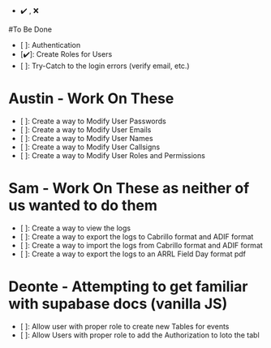 - ✔️ , ❌ 

#To Be Done
- [ ]: Authentication
- [✔️]: Create Roles for Users
- [ ]: Try-Catch to the login errors (verify email, etc.)

# Austin - Work On These
- [ ]: Create a way to Modify User Passwords
- [ ]: Create a way to Modify User Emails
- [ ]: Create a way to Modify User Names
- [ ]: Create a way to Modify User Callsigns
- [ ]: Create a way to Modify User Roles and Permissions

# Sam - Work On These as neither of us wanted to do them
- [ ]: Create a way to view the logs
- [ ]: Create a way to export the logs to Cabrillo format and ADIF format
- [ ]: Create a way to import the logs from Cabrillo format and ADIF format
- [ ]: Create a way to export the logs to an ARRL Field Day format pdf


# Deonte - Attempting to get familiar with supabase docs (vanilla JS)
- [ ]: Allow user with proper role to create new Tables for events
- [ ]: Allow Users with proper role to add the Authorization to loto the tabl